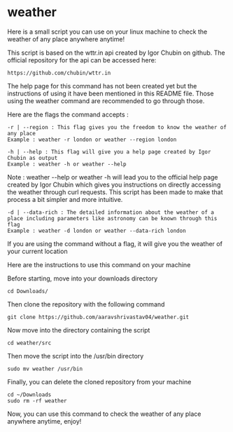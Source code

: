 # weather
Here is a small script you can use on your linux machine to check the weather of any place anywhere anytime!

This script is based on the wttr.in api created by Igor Chubin on github. The official repository for the api can be accessed here:

```
https://github.com/chubin/wttr.in
```

The help page for this command has not been created yet but the instructions of using it have been mentioned in this README file. Those using the weather command are recommended to go through those.

Here are the flags the command accepts :

```
-r | --region : This flag gives you the freedom to know the weather of any place
Example : weather -r london or weather --region london
```

```
-h | --help : This flag will give you a help page created by Igor Chubin as output
Example : weather -h or weather --help
```
Note : weather --help or weather -h will lead you to the official help page created by Igor Chubin which gives you instructions on directly accessing the weather through curl requests. This script has been made to make that process a bit simpler and more intuitive. 

```
-d | --data-rich : The detailed information about the weather of a place including parameters like astronomy can be known through this flag
Example : weather -d london or weather --data-rich london
```

If you are using the command without a flag, it will give you the weather of your current location

Here are the instructions to use this command on your machine

Before starting, move into your downloads directory

```
cd Downloads/
```

Then clone the repository with the following command

```
git clone https://github.com/aaravshrivastav04/weather.git
```

Now move into the directory containing the script


```
cd weather/src
```

Then move the script into the /usr/bin directory

```
sudo mv weather /usr/bin
```

Finally, you can delete the cloned repository from your machine

```
cd ~/Downloads
sudo rm -rf weather
```


Now, you can use this command to check the weather of any place anywhere anytime, enjoy!
